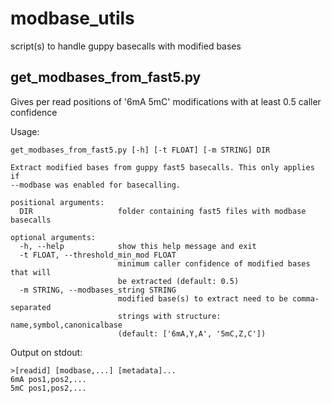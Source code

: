 # modbase_utils
script(s) to handle guppy basecalls with modified bases


## get_modbases_from_fast5.py
Gives per read positions of '6mA 5mC' modifications with at least 0.5 caller confidence

Usage:
```
get_modbases_from_fast5.py [-h] [-t FLOAT] [-m STRING] DIR

Extract modified bases from guppy fast5 basecalls. This only applies if
--modbase was enabled for basecalling.

positional arguments:
  DIR                   folder containing fast5 files with modbase basecalls

optional arguments:
  -h, --help            show this help message and exit
  -t FLOAT, --threshold_min_mod FLOAT
                        minimum caller confidence of modified bases that will
                        be extracted (default: 0.5)
  -m STRING, --modbases_string STRING
                        modified base(s) to extract need to be comma-separated
                        strings with structure: name,symbol,canonicalbase
                        (default: ['6mA,Y,A', '5mC,Z,C'])
```

Output on stdout:
```
>[readid] [modbase,...] [metadata]...
6mA pos1,pos2,...
5mC pos1,pos2,...
```

